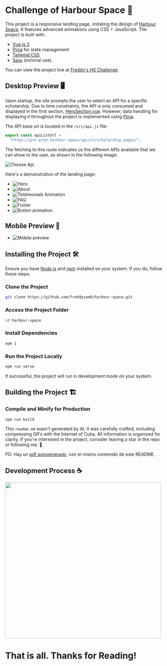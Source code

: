 # Challenge of Harbour Space 🚀

This project is a responsive landing page, imitating the design of [Harbour Space](https://harbour.space). It features advanced animations using CSS + JavaScript. The project is built with:

- [Vue.js 3](https://vuejs.org)
- [Pinia](https://pinia.vuejs.org/) for state management
- [Tailwind CSS](https://tailwindcss.com)
- [Sass](https://sass-lang.com) (minimal use).

You can view the project live at [Freddy's HS Challenge](https://hschallenge.netlify.app/).

## Desktop Preview 🖥️

Upon startup, the site prompts the user to select an API for a specific scholarship. Due to time constraints, the API is only consumed and displayed in the first section, [HeroSection.vue](./src/sections/HeroSection.vue). However, data handling for displaying it throughout the project is implemented using [Pinia](https://pinia.vuejs.org/).

The API base url is located in the `/src/api.js` file:

```js
export const apiListUrl =
  "https://pre-prod.harbour.space/api/v1/scholarship_pages/";
```

The fetching to this route indicates us the different APIs available that we can show to the user, as shown in the following image:

![Choose Api](./readme/choose-api.png)

Here's a demonstration of the landing page:

- ![Hero](./readme/hero.png)
- ![About](./readme/about.png)
- ![Testimonials Animation](./readme/testimonial-animation.gif)
- ![FAQ](./readme/faq.png)
- ![Footer](./readme/footer.png)
- ![Button animation](./readme/button-animation.gif)

## Mobile Preview 📱

- ![Mobile preview](./readme/mobile-animation.gif)

## Installing the Project 🛠️

Ensure you have [Node.js](https://nodejs.org) and [npm](https://www.npmjs.com/) installed on your system. If you do, follow these steps:

### Clone the Project

```bash
git clone https://github.com/freddysae0/harbour-space.git
```

### Access the Project Folder

```bash
cd harbour-space
```

### Install Dependencies

```bash
npm i
```

### Run the Project Locally

```bash
npm run serve
```

If successful, the project will run in development mode on your system.

## Building the Project 🏗️

### Compile and Minify for Production

```bash
npm run build
```

This `readme.md` wasn't generated by AI; it was carefully crafted, including compressing GIFs with the Internet of Cuba. All information is organized for clarity. If you're interested in the project, consider leaving a star in the repo or following me. 🌟

PD:
Hay un [pdf autogenerado](./README.pdf), con el mismo contenido de este README.

## Development Process ☕

<img src="./readme/development.jpg" width="500">

# That is all. Thanks for Reading!
